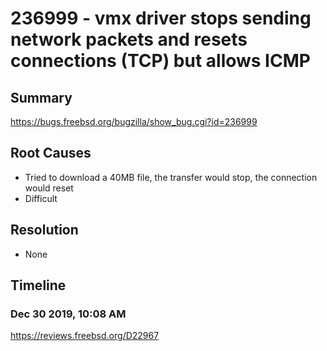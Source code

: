 # 236999 - vmx driver stops sending network packets and resets connections (TCP) but allows ICMP 

## Summary

https://bugs.freebsd.org/bugzilla/show_bug.cgi?id=236999

## Root Causes

* Tried to download a 40MB file, the transfer would stop, the connection would reset
* Difficult

## Resolution

* None

## Timeline

### Dec 30 2019, 10:08 AM

https://reviews.freebsd.org/D22967
